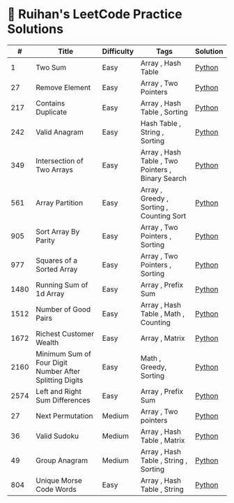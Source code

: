 # 🧠 Ruihan's LeetCode Practice Solutions

| # | Title | Difficulty | Tags | Solution |
|---|-------|------------|------|----------|
| 1 | Two Sum | Easy | Array , Hash Table | [Python](easy/0001_two_sum.py) |
| 27 | Remove Element | Easy | Array , Two Pointers | [Python](easy/0027_remove_element.py) |
| 217 | Contains Duplicate | Easy | Array , Hash Table , Sorting | [Python](easy/0217_contains_duplicate.py) |
| 242 | Valid Anagram | Easy | Hash Table , String , Sorting | [Python](easy/0242_valid_anagram.py) |
| 349 | Intersection of Two Arrays | Easy | Array , Hash Table , Two Pointers , Binary Search | [Python](easy/0349_intersection_of_two_arrays.py) |
| 561 | Array Partition | Easy | Array , Greedy , Sorting , Counting Sort | [Python](easy/0561_array_partition.py) |
| 905 | Sort Array By Parity | Easy | Array , Two Pointers , Sorting | [Python](easy/0905_sort_array_by_parity.py) |
| 977 | Squares of a Sorted Array | Easy | Array , Two Pointers , Sorting | [Python](easy/0977_squares_of_a_sorted_array.py) |
| 1480 | Running Sum of 1d Array | Easy | Array , Prefix Sum | [Python](easy/1480_running_sum_of_1d_array.py) |
| 1512 | Number of Good Pairs | Easy | Array , Hash Table , Math , Counting | [Python](easy/1512_number_of_good_pairs.py) |
| 1672 | Richest Customer Wealth | Easy | Array , Matrix | [Python](easy/1672_richest_customer_wealth.py) |
| 2160 | Minimum Sum of Four Digit Number After Splitting Digits | Easy | Math , Greedy, Sorting | [Python](easy/2160_minium_sum_of_four_digit_number_after_splitting_digits.py) |
| 2574 | Left and Right Sum Differences | Easy | Array , Prefix Sum | [Python](easy/2574_left_and_right_sum_differences.py) |
| 27 | Next Permutation | Medium | Array , Two pointers | [Python](medium/0031_next_permutation.py) |
| 36 | Valid Sudoku | Medium | Array , Hash Table , Matrix | [Python](medium/0036_valid_sudoku.py) |
| 49 | Group Anagram | Medium | Array , Hash Table , String , Sorting | [Python](medium/0049_group_anagrams.py) |
| 804 | Unique Morse Code Words | Easy | Array , Hash Table , String | [Python](medium/0804_unique_morse_code_words.py) |
